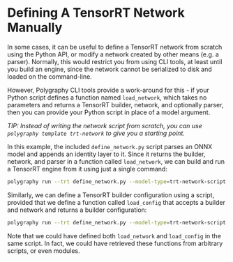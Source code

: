 # Defining A TensorRT Network Manually

In some cases, it can be useful to define a TensorRT network from scratch using the Python API,
or modify a network created by other means (e.g. a parser). Normally, this would restrict you
from using CLI tools, at least until you build an engine, since the network cannot be serialized
to disk and loaded on the command-line.

However, Polygraphy CLI tools provide a work-around for this - if your Python script defines a function
named `load_network`, which takes no parameters and returns a TensorRT builder, network,
and optionally parser, then you can provide your Python script in place of a model argument.

*TIP: Instead of writing the network script from scratch, you can use `polygraphy template trt-network`*
    *to give you a starting point.*

In this example, the included `define_network.py` script parses an ONNX model and appends an identity
layer to it. Since it returns the builder, network, and parser in a function called `load_network`,
we can build and run a TensorRT engine from it using just a single command:

```bash
polygraphy run --trt define_network.py --model-type=trt-network-script
```

Similarly, we can define a TensorRT builder configuration using a script, provided that we define
a function called `load_config` that accepts a builder and network and returns a builder configuration:

```bash
polygraphy run --trt define_network.py --model-type=trt-network-script --trt-config-script=create_config.py
```

Note that we could have defined both `load_network` and `load_config` in the same script.
In fact, we could have retrieved these functions from arbitrary scripts, or even modules.
